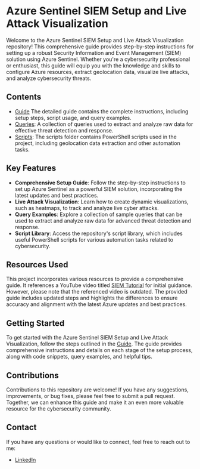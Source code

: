 # Azure Sentinel SIEM Setup and Live Attack Visualization

Welcome to the Azure Sentinel SIEM Setup and Live Attack Visualization repository! This comprehensive guide provides step-by-step instructions for setting up a robust Security Information and Event Management (SIEM) solution using Azure Sentinel. Whether you're a cybersecurity professional or enthusiast, this guide will equip you with the knowledge and skills to configure Azure resources, extract geolocation data, visualize live attacks, and analyze cybersecurity threats.

## Contents

- [Guide](https://github.com/Abdi-Ahmed1/SIEM-Project/blob/main/SIEM%20Setup%20and%20Live%20Attack%20Visualization.docx)
 The detailed guide contains the complete instructions, including setup steps, script usage, and query examples.
- [Queries](https://github.com/Abdi-Ahmed1/SIEM-Project/blob/main/Extraction%20Query): A collection of queries used to extract and analyze raw data for effective threat detection and response.
- [Scripts](https://github.com/Abdi-Ahmed1/SIEM-Project/blob/main/PowerShell%20Script%20Extracting%20Data): The scripts folder contains PowerShell scripts used in the project, including geolocation data extraction and other automation tasks.

## Key Features

- **Comprehensive Setup Guide**: Follow the step-by-step instructions to set up Azure Sentinel as a powerful SIEM solution, incorporating the latest updates and best practices.
- **Live Attack Visualization**: Learn how to create dynamic visualizations, such as heatmaps, to track and analyze live cyber attacks.
- **Query Examples**: Explore a collection of sample queries that can be used to extract and analyze raw data for advanced threat detection and response.
- **Script Library**: Access the repository's script library, which includes useful PowerShell scripts for various automation tasks related to cybersecurity.

## Resources Used

This project incorporates various resources to provide a comprehensive guide. It references a YouTube video titled [SIEM Tutorial](https://www.youtube.com/watch?v=RoZeVbbZ0o0&t=2612s) for initial guidance. However, please note that the referenced video is outdated. The provided guide includes updated steps and highlights the differences to ensure accuracy and alignment with the latest Azure updates and best practices.

## Getting Started

To get started with the Azure Sentinel SIEM Setup and Live Attack Visualization, follow the steps outlined in the [Guide](https://github.com/Abdi-Ahmed1/SIEM-Project/blob/main/SIEM%20Setup%20and%20Live%20Attack%20Visualization.docx). The guide provides comprehensive instructions and details on each stage of the setup process, along with code snippets, query examples, and helpful tips.

## Contributions

Contributions to this repository are welcome! If you have any suggestions, improvements, or bug fixes, please feel free to submit a pull request. Together, we can enhance this guide and make it an even more valuable resource for the cybersecurity community.

## Contact

If you have any questions or would like to connect, feel free to reach out to me:
- [LinkedIn](https://www.linkedin.com/in/abdirahman-ahmed-cybersecurity/)
